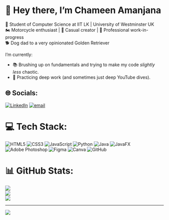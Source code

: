 # 👋 Hey there, I’m Chameen Amanjana

🧠 Student of Computer Science at IIT LK | University of Westminster UK <br>
🏍️ Motorcycle enthusiast | 📸 Casual creator | 🧩 Professional work-in-progress  
🐕 Dog dad to a very opinionated Golden Retriever

I’m currently:
- 📚 Brushing up on fundamentals and trying to make my code *slightly less* chaotic.
- 🧠 Practicing deep work (and sometimes just deep YouTube dives).
  
## 🌐 Socials:
[![LinkedIn](https://img.shields.io/badge/LinkedIn-%230077B5.svg?logo=linkedin&logoColor=white)](www.linkedin.com/in/chameenamanjana) [![email](https://img.shields.io/badge/Email-D14836?logo=gmail&logoColor=white)](mailto:chameenamanjana@gmail.com) 

# 💻 Tech Stack:
![HTML5](https://img.shields.io/badge/html5-%23E34F26.svg?style=flat&logo=html5&logoColor=white) ![CSS3](https://img.shields.io/badge/css3-%231572B6.svg?style=flat&logo=css3&logoColor=white) ![JavaScript](https://img.shields.io/badge/javascript-%23323330.svg?style=flat&logo=javascript&logoColor=%23F7DF1E) ![Python](https://img.shields.io/badge/python-3670A0?style=flat&logo=python&logoColor=ffdd54) ![Java](https://img.shields.io/badge/java-%23ED8B00.svg?style=flat&logo=openjdk&logoColor=white) ![JavaFX](https://img.shields.io/badge/javafx-%23FF0000.svg?style=flat&logo=javafx&logoColor=white) ![Adobe Photoshop](https://img.shields.io/badge/adobe%20photoshop-%2331A8FF.svg?style=flat&logo=adobe%20photoshop&logoColor=white) ![Figma](https://img.shields.io/badge/figma-%23F24E1E.svg?style=flat&logo=figma&logoColor=white) ![Canva](https://img.shields.io/badge/Canva-%2300C4CC.svg?style=flat&logo=Canva&logoColor=white) ![GitHub](https://img.shields.io/badge/github-%23121011.svg?style=flat&logo=github&logoColor=white)

# 📊 GitHub Stats:
![](https://github-readme-stats.vercel.app/api?username=chameenamanjana&theme=dark&hide_border=false&include_all_commits=true&count_private=false)<br/>
![](https://nirzak-streak-stats.vercel.app/?user=chameenamanjana&theme=dark&hide_border=false)<br/>
![](https://github-readme-stats.vercel.app/api/top-langs/?username=chameenamanjana&theme=dark&hide_border=false&include_all_commits=true&count_private=false&layout=compact)

---
[![](https://visitcount.itsvg.in/api?id=chameenamanjana&icon=0&color=0)](https://visitcount.itsvg.in)
